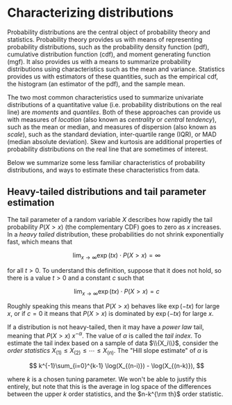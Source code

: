 # Characterizing distributions

Probability distributions are the central object of probability theory and statistics.
Probability theory provides us with means of representing probability distributions,
such as the probability density function (pdf), cumulative distribution function
(cdf), and moment generating function (mgf).  It also provides us with a means to
summarize probability distributions using characteristics such as the mean and
variance.  Statistics provides us with estimators of these quantities, such
as the empirical cdf, the histogram (an estimator of the pdf), and the sample mean.

The two most common characteristics used to summarize univariate distributions of
a quantitative value (i.e. probability distributions on the real line) are *moments*
and *quantiles*.  Both of these approaches can provide us with measures of
*location* (also known as *centrality* or *central tendency*), such as the mean
or median, and measures of dispersion (also known as *scale*), such as the standard
deviation, inter-quartile range (IQR), or MAD (median absolute deviation).  Skew
and kurtosis are additional properties of probability distributions on the real
line that are sometimes of interest.

Below we summarize some less familiar characteristics of probability distributions,
and ways to estimate these characteristics from data.

## Heavy-tailed distributions and tail parameter estimation

The tail parameter
of a random variable $X$ describes how rapidly the tail probability $P(X>x)$
(the complementary CDF) goes to zero as $x$ increases.  In a *heavy tailed* distribution,
these probabilities
do not shrink exponentially fast, which means that

$$
\lim_{x\rightarrow \infty} \exp(tx) \cdot P(X>x) = \infty
$$

for all $t > 0$.  To understand this definition, suppose that it does not hold,
so there is a value $t>0$ and a constant $c$ such that

$$
\lim_{x\rightarrow \infty} \exp(tx) \cdot P(X>x) = c
$$

Roughly speaking this means that $P(X>x)$ behaves like $\exp(-tx)$ for large $x$, or
if $c = 0$ it means that $P(X>x)$ is dominated by $\exp(-tx)$ for large $x$.

If a distribution is not heavy-tailed, then it may have a *power law* tail, meaning
that $P(X>x) ~ x^{-\alpha}$.  The value of $\alpha$ is called the *tail index*.  To
estimate the tail index based on a sample of data $\\{X_i\\}$,
consider the *order statistics* $X_{(1)}\le X_{(2)} \le \cdots \le X_{(n)}$.
The "Hill slope estimate" of $\alpha$ is

$$
k^{-1}\sum_{i=0}^{k-1} \log(X_{(n-i)}) - \log(X_{(n-k)}),
$$

where $k$ is a chosen tuning parameter.  We won't be able to justify this entirely, but
note that this is the average in log space of the differences between the upper $k$
order statistics, and the $n-k^{\rm th}$ order statistic.
